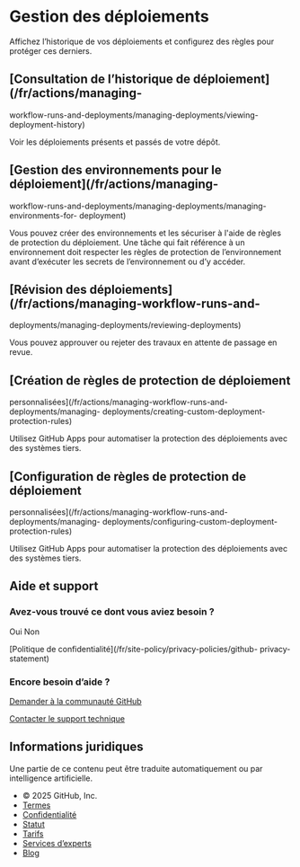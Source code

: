 # Gestion des déploiements

Affichez l’historique de vos déploiements et configurez des règles pour
protéger ces derniers.

## [Consultation de l’historique de déploiement](/fr/actions/managing-
workflow-runs-and-deployments/managing-deployments/viewing-deployment-history)

Voir les déploiements présents et passés de votre dépôt.

## [Gestion des environnements pour le déploiement](/fr/actions/managing-
workflow-runs-and-deployments/managing-deployments/managing-environments-for-
deployment)

Vous pouvez créer des environnements et les sécuriser à l'aide de règles de
protection du déploiement. Une tâche qui fait référence à un environnement
doit respecter les règles de protection de l’environnement avant d’exécuter
les secrets de l’environnement ou d’y accéder.

## [Révision des déploiements](/fr/actions/managing-workflow-runs-and-
deployments/managing-deployments/reviewing-deployments)

Vous pouvez approuver ou rejeter des travaux en attente de passage en revue.

## [Création de règles de protection de déploiement
personnalisées](/fr/actions/managing-workflow-runs-and-deployments/managing-
deployments/creating-custom-deployment-protection-rules)

Utilisez GitHub Apps pour automatiser la protection des déploiements avec des
systèmes tiers.

## [Configuration de règles de protection de déploiement
personnalisées](/fr/actions/managing-workflow-runs-and-deployments/managing-
deployments/configuring-custom-deployment-protection-rules)

Utilisez GitHub Apps pour automatiser la protection des déploiements avec des
systèmes tiers.

## Aide et support

### Avez-vous trouvé ce dont vous aviez besoin ?

Oui Non

[Politique de confidentialité](/fr/site-policy/privacy-policies/github-
privacy-statement)

### Encore besoin d’aide ?

[Demander à la communauté
GitHub](https://github.com/orgs/community/discussions)

[Contacter le support technique](https://support.github.com)

## Informations juridiques

Une partie de ce contenu peut être traduite automatiquement ou par
intelligence artificielle.

  * © 2025 GitHub, Inc.
  * [Termes](/fr/site-policy/github-terms/github-terms-of-service)
  * [Confidentialité](/fr/site-policy/privacy-policies/github-privacy-statement)
  * [Statut](https://www.githubstatus.com/)
  * [Tarifs](https://github.com/pricing)
  * [Services d’experts](https://services.github.com)
  * [Blog](https://github.blog)

